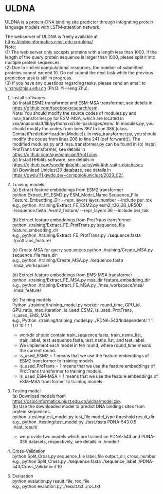 # ULDNA
ULDNA is a protein-DNA binding site predictor through integrating protein language models with LSTM-attention network.

The webserver of ULDNA is freely available at https://csbioinformatics.njust.edu.cn/uldna/.  
Note:  
(1) The web server only accepts proteins with a length less than 1000. If the length of the query protein sequence is larger than 1000, please split it into multiple protein sequences.  
(2) Due to limited computational resources, the number of submitted proteins  cannot exceed 10. Do not submit the next task while the previous prediction task is still in progress.  
(3) If you have any questions regarding tasks, please send an email to yihzhu@njau.edu.cn (Ph.D. Yi-Heng Zhu).  

1. Install softwares   
    (a) Install ESM2 transformer and ESM-MSA transformer, see details in https://github.com/facebookresearch/esm.  
    Note: You should modify the source codes of modules.py and msa_transformer.py for ESM-MSA, which are located in xxx/anaconda3/lib/pythonxxx/site-packages/esm/.  In modules.py, you should modify the codes from lines 367 to line 386 (class ContactPredictionHead(nn.Module)). In msa_transformer.py, you should modify the codes from lines 206 to line 241 (def forward()). The modified modules.py and msa_transformer.py can be found in 
    (b) Install ProtTrans transformer, see details in https://github.com/agemagician/ProtTrans.   
    (c) Install HHblits software, see details in https://github.com/soedinglab/hh-suite/wiki#hh-suite-databases.  
    (d) Download Uniclust30 database, see details in https://gwdu111.gwdg.de/~compbiol/uniclust/2023_02/.

3. Training models  
    (a) Extract feature embeddings from ESM2 transformer  
    python Extract_FE_ESM2.py ESM_Model_Name Sequence_File Feature_Embedding_Dir --repr_layers layer_number --include per_tok  
    e.g., python ./training/Extract_FE_ESM2.py esm2_t36_3B_UR50D ./sequence.fasta ./esm2_feature/ --repr_layers 36 --include per_tok
                   
    (b) Extract feature embeddings from ProtTrans transformer   
    python ./training/Extract_FE_ProtTrans.py sequence_file feature_embedding_dir   
    e.g., python ./training/Extract_FE_ProtTrans.py ./sequence.fasta ./prottrans_feature/  

    (c) Create MSA for query sequences
    python ./training/Create_MSA.py sequence_file msa_dir  
    e.g., python ./training/Create_MSA.py ./sequence.fasta ./msa_workspace/

    (d) Extract feature embeddings from EMS-MSA transformer  
    python ./training/Extract_FE_MSA.py msa_dir feature_embedding_dir  
    e.g., python ./training/Extract_FE_MSA.py ./msa_workspace/msa/ ./msa_feature/

    (e) Training models  
    Python ./training/training_model.py workdir round_time, GPU_id, GPU_ratio, max_iteration, is_used_ESM2, is_used_ProtTrans, is_used_EMS_MSA  
    e.g., Python ./training/training_model.py ./PDNA-543/Independent/ 1 1 1.0 10 1 1 1  
    * workdir should contain train_sequence.fasta, train_name_list, train_label, test_sequence.fasta, test_name_list, and test_label.    
    * We implement each model in ten round, where round_time means the current round.
    * is_used_ESM2 = 1 means that we use the feature embeddings of ESM2 transformer to training models.
    * is_used_ProTrans = 1 means that we use the feature embeddings of ProtTrans transformer to training models.
    * is_used_ESM-MSA = 1 means that we use the feature embeddings of ESM-MSA transformer to training models.

4. Testing model  
    (a) Download models from https://csbioinformatics.njust.edu.cn/uldna/model.zip.  
    (b) Use the downloaded model to predict DNA bindings sites from protein sequences.   
    python ./testing/test_model.py test_file model_type threshold result_dir  
    e.g., python ./testing/test_model.py ./test.fasta PDNA-543 0.5 ./test_result/
    * we provide two models which are trained on PDNA-543 and PDNA-335 datasets, respectively, see details in ./model/     
    
5. Cross-Validation    
    python Split_Cross.py sequence_file label_file output_dir, cross_number  
    e.g., python Split_Cross.py ./sequence.fasta ./sequence_label ./PDNA-543/Cross_Validation/ 10

6. Evaluation  
    python evalution.py result_file, roc_file  
    e.g., python evalution.py ./result.txt ./roc.txt  

